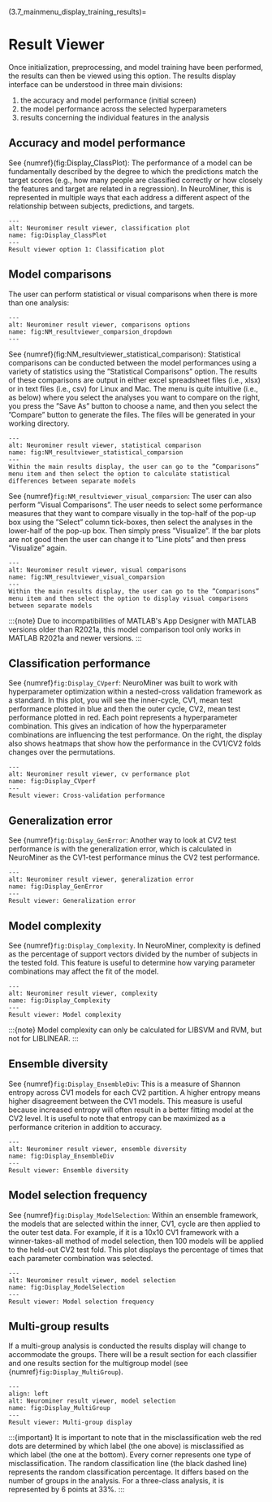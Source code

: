 (3.7_mainmenu_display_training_results)=
# Result Viewer

Once initialization, preprocessing, and model training have been performed, the results can then be viewed using this option. The results display interface can be understood in three main divisions:
1. the accuracy and model performance (initial screen)
2. the model performance across the selected hyperparameters
3. results concerning the individual features in the analysis

## Accuracy and model performance
See {numref}(fig:Display_ClassPlot): The performance of a model can be fundamentally described by the degree to which the predictions match the target scores (e.g., how many people are classified correctly or how closely the features and target are related in a regression). In NeuroMiner, this is represented in multiple ways that each address a different aspect of the relationship between subjects, predictions, and targets.

```{figure} Images/Display_ClassPlot.png
---
alt: Neurominer result viewer, classification plot
name: fig:Display_ClassPlot
---
Result viewer option 1: Classification plot
```

## Model comparisons
The user can perform statistical or visual comparisons when there is more than one analysis:

```{figure} Images/NM_resultviewer_comparison_dropdown.png
---
alt: Neurominer result viewer, comparisons options
name: fig:NM_resultviewer_comparsion_dropdown
---
```

See {numref}(fig:NM_resultviewer_statistical_comparison): Statistical comparisons can be conducted between the model performances using a variety of statistics using the ”Statistical Comparisons” option. The results of these comparisons are output in either excel spreadsheet files (i.e., xlsx) or in text files (i.e., csv) for Linux and Mac. The menu is quite intuitive (i.e., as below) where you select the analyses you want to compare on the right, you press the ”Save As” button to choose a name, and then you select the ”Compare” button to generate the files. The files will be generated in your working directory.

```{figure} Images/NM_resultviewer_statistical_comparison.png
---
alt: Neurominer result viewer, statistical comparison
name: fig:NM_resultviewer_statistical_comparsion
---
Within the main results display, the user can go to the ”Comparisons” menu item and then select the option to calculate statistical differences between separate models
```

See {numref}`fig:NM_resultviewer_visual_comparsion`: The user can also perform ”Visual Comparisons”. The user needs to select some performance measures that they want to compare visually in the top-half of the pop-up box using the ”Select” column tick-boxes, then select the analyses in the lower-half of the pop-up box. Then simply press ”Visualize”. If the bar plots are not good then the user can change it to ”Line plots” and then press ”Visualize” again.

```{figure} Images/NM_resultviewer_visual_comparison.png
---
alt: Neurominer result viewer, visual comparisons
name: fig:NM_resultviewer_visual_comparsion
---
Within the main results display, the user can go to the ”Comparisons” menu item and then select the option to display visual comparisons between separate models
```

:::{note}
Due to incompatibilities of MATLAB's App Designer with MATLAB versions older than R2021a, this model comparison tool only works in MATLAB R2021a and newer versions.
:::

## Classification performance
See {numref}`fig:Display_CVperf`: NeuroMiner was built to work with hyperparameter optimization within a nested-cross validation framework as a standard. In this plot, you will see the inner-cycle, CV1, mean test performance plotted in blue and then the outer cycle, CV2, mean test performance plotted in red. Each point represents a hyperparameter combination. This gives an indication of how the hyperparameter combinations are influencing the test performance. On the right, the display also shows heatmaps that show how the performance in the CV1/CV2 folds changes over the permutations.


```{figure} Images/Display_CVperf.png
---
alt: Neurominer result viewer, cv performance plot
name: fig:Display_CVperf
---
Result viewer: Cross-validation performance
```


## Generalization error
See {numref}`fig:Display_GenError`: Another way to look at CV2 test performance is with the generalization error, which is calculated in NeuroMiner as the CV1-test performance minus the CV2 test performance.

```{figure} Images/Display_GenError.png
---
alt: Neurominer result viewer, generalization error
name: fig:Display_GenError
---
Result viewer: Generalization error
```

## Model complexity
See {numref}`fig:Display_Complexity`. In NeuroMiner, complexity is defined as the percentage of support vectors divided by the number of subjects in the tested fold. This feature is useful to determine how varying parameter combinations may affect the fit of the model.

```{figure} Images/Display_Complexity.png
---
alt: Neurominer result viewer, complexity
name: fig:Display_Complexity
---
Result viewer: Model complexity
```

:::{note}
Model complexity can only be calculated for LIBSVM and RVM, but not for LIBLINEAR.
:::

## Ensemble diversity
See {numref}`fig:Display_EnsembleDiv`: This is a measure of Shannon entropy across CV1 models for each CV2 partition. A higher entropy means higher disagreement between the CV1 models. This measure is useful because increased entropy will often result in a better fitting model at the CV2 level. It is useful to note that entropy can be maximized as a performance criterion in addition to accuracy.


```{figure} Images/Display_EnsembleDiv.png
---
alt: Neurominer result viewer, ensemble diversity
name: fig:Display_EnsembleDiv
---
Result viewer: Ensemble diversity
```

## Model selection frequency
See {numref}`fig:Display_ModelSelection`: Within an ensemble framework, the models that are selected within the inner, CV1, cycle are then applied to the outer test data. For example, if it is a 10x10 CV1 framework with a winner-takes-all method of model selection, then 100 models will be applied to the held-out CV2 test fold. This plot displays the percentage of times that each parameter combination was selected.

```{figure} Images/Display_ModelSelection.png
---
alt: Neurominer result viewer, model selection
name: fig:Display_ModelSelection
---
Result viewer: Model selection frequency
```


## Multi-group results
If a multi-group analysis is conducted the results display will change to accommodate the groups. There will be a result section for each classifier and one results section for the multigroup model (see {numref}`fig:Display_MultiGroup`).

```{figure} Images/Display_MultiGroup.png
---
align: left
alt: Neurominer result viewer, model selection
name: fig:Display_MultiGroup
---
Result viewer: Multi-group display
```

:::{important}
It is important to note that in the misclassification web the red dots are determined by which label (the one above) is misclassified as which label (the one at the bottom). Every corner represents one type of misclassification. The random classification line (the black dashed line) represents the random classification percentage. It differs based on the number of groups in the analysis. For a three-class analysis, it is represented by 6 points at 33%.
:::
